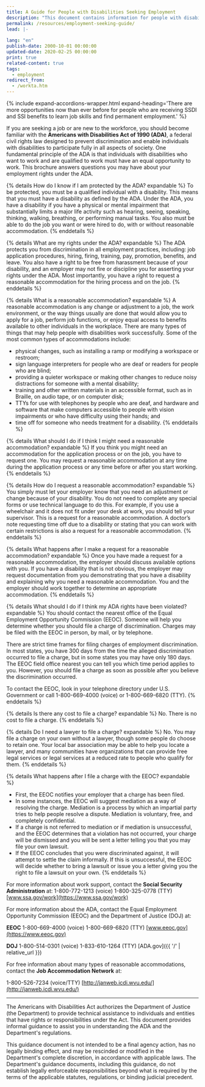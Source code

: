 ```yaml
---
title: A Guide for People with Disabilities Seeking Employment
description: "This document contains information for people with disabilities seeking employment.  It provides a general explanation of the employment provisions of the ADA and how to file a complaint with the Equal Employment Opportunity Commission."
permalink: /resources/employment-seeking-guide/
lead: |-
  
lang: "en"
publish-date: 2000-10-01 00:00:00
updated-date: 2020-02-25 00:00:00
print: true
related-content: true
tags:
  - employment
redirect_from:
  - /workta.htm
---
```

{% include expand-accordions-wrapper.html expand-heading='There are more opportunities now than ever before for people who are receiving SSDI and SSI benefits to learn job skills and find permanent employment.' %}

If you are seeking a job or are new to the workforce, you should become familiar with the **Americans with Disabilities Act of 1990 (ADA)**, a federal civil rights law designed to prevent discrimination and enable individuals with disabilities to participate fully in all aspects of society. One fundamental principle of the ADA is that individuals with disabilities who want to work and are qualified to work must have an equal opportunity to work. This brochure answers questions you may have about your employment rights under the ADA.

{% details How do I know if I am protected by the ADA? expandable %}
To be protected, you must be a qualified individual with a disability. This means that you must have a disability as defined by the ADA. Under the ADA, you have a disability if you have a physical or mental impairment that substantially limits a major life activity such as hearing, seeing, speaking, thinking, walking, breathing, or performing manual tasks. You also must be able to do the job you want or were hired to do, with or without reasonable accommodation.
{% enddetails %}

{% details What are my rights under the ADA? expandable %}
The ADA protects you from discrimination in all employment practices, including: job application procedures, hiring, firing, training, pay, promotion, benefits, and leave. You also have a right to be free from harassment because of your disability, and an employer may not fire or discipline you for asserting your rights under the ADA. Most importantly, you have a right to request a reasonable accommodation for the hiring process and on the job.
{% enddetails %}

{% details What is a reasonable accommodation? expandable %}
A reasonable accommodation is any change or adjustment to a job, the work environment, or the way things usually are done that would allow you to apply for a job, perform job functions, or enjoy equal access to benefits available to other individuals in the workplace. There are many types of things that may help people with disabilities work successfully. Some of the most common types of accommodations include:

- physical changes, such as installing a ramp or modifying a workspace or restroom;
- sign language interpreters for people who are deaf or readers for people who are blind;
- providing a quieter workspace or making other changes to reduce noisy distractions for someone with a mental disability;
- training and other written materials in an accessible format, such as in Braille, on audio tape, or on computer disk;
- TTYs for use with telephones by people who are deaf, and hardware and software that make computers accessible to people with vision impairments or who have difficulty using their hands; and
- time off for someone who needs treatment for a disability.
{% enddetails %}

{% details What should I do if I think I might need a reasonable accommodation? expandable %}
If you think you might need an accommodation for the application process or on the job, you have to request one. You may request a reasonable accommodation at any time during the application process or any time before or after you start working.
{% enddetails %}

{% details How do I request a reasonable accommodation? expandable %}
You simply must let your employer know that you need an adjustment or change because of your disability. You do not need to complete any special forms or use technical language to do this. For example, if you use a wheelchair and it does not fit under your desk at work, you should tell your supervisor. This is a request for a reasonable accommodation. A doctor’s note requesting time off due to a disability or stating that you can work with certain restrictions is also a request for a reasonable accommodation.
{% enddetails %}

{% details What happens after I make a request for a reasonable accommodation? expandable %}
Once you have made a request for a reasonable accommodation, the employer should discuss available options with you. If you have a disability that is not obvious, the employer may request documentation from you demonstrating that you have a disability and explaining why you need a reasonable accommodation. You and the employer should work together to determine an appropriate accommodation.
{% enddetails %}

{% details What should I do if I think my ADA rights have been violated? expandable %}
You should contact the nearest office of the Equal Employment Opportunity Commission (EEOC). Someone will help you determine whether you should file a charge of discrimination. Charges may be filed with the EEOC in person, by mail, or by telephone.

There are strict time frames for filing charges of employment discrimination. In most states, you have 300 days from the time the alleged discrimination occurred to file a charge, but in some states you may have only 180 days. The EEOC field office nearest you can tell you which time period applies to you. However, you should file a charge as soon as possible after you believe the discrimination occurred.

To contact the EEOC, look in your telephone directory under U.S. Government or call 1-800-669-4000 (voice) or 1-800-669-6820 (TTY).
{% enddetails %}

{% details Is there any cost to file a charge? expandable %}
No. There is no cost to file a charge.
{% enddetails %}

{% details Do I need a lawyer to file a charge? expandable %}
No. You may file a charge on your own without a lawyer, though some people do choose to retain one. Your local bar association may be able to help you locate a lawyer, and many communities have organizations that can provide free legal services or legal services at a reduced rate to people who qualify for them.
{% enddetails %}

{% details What happens after I file a charge with the EEOC? expandable %}
- First, the EEOC notifies your employer that a charge has been filed.
- In some instances, the EEOC will suggest mediation as a way of resolving the charge. Mediation is a process by which an impartial party tries to help people resolve a dispute. Mediation is voluntary, free, and completely confidential.
- If a charge is not referred to mediation or if mediation is unsuccessful, and the EEOC determines that a violation has not occurred, your charge will be dismissed and you will be sent a letter telling you that you may file your own lawsuit.
- If the EEOC concludes that you were discriminated against, it will attempt to settle the claim informally. If this is unsuccessful, the EEOC will decide whether to bring a lawsuit or issue you a letter giving you the right to file a lawsuit on your own.
{% enddetails %}

For more information about work support, contact the **Social Security Administration** at:
1-800-772-1213 (voice)
1-800-325-0778 (TTY)
[www.ssa.gov/work](https://www.ssa.gov/work)

For more information about the ADA, contact the Equal Employment Opportunity Commission (EEOC) and the Department of Justice (DOJ) at:

**EEOC**
1-800-669-4000 (voice)
1-800-669-6820 (TTY)
[www.eeoc.gov](https://www.eeoc.gov)

**DOJ**
1-800-514-0301 (voice)
1-833-610-1264 (TTY)
[ADA.gov]({{ '/' | relative_url }})

For free information about many types of reasonable accommodations, contact the **Job Accommodation Network** at:

1-800-526-7234 (voice/TTY)
[http://janweb.icdi.wvu.edu/](http://janweb.icdi.wvu.edu/)

<hr>
The Americans with Disabilities Act authorizes the Department of Justice (the Department) to provide technical assistance to individuals and entities that have rights or responsibilities under the Act. This document provides informal guidance to assist you in understanding the ADA and the Department's regulations.

This guidance document is not intended to be a final agency action, has no legally binding effect, and may be rescinded or modified in the Department's complete discretion, in accordance with applicable laws. The Department's guidance documents, including this guidance, do not establish legally enforceable responsibilities beyond what is required by the terms of the applicable statutes, regulations, or binding judicial precedent.
